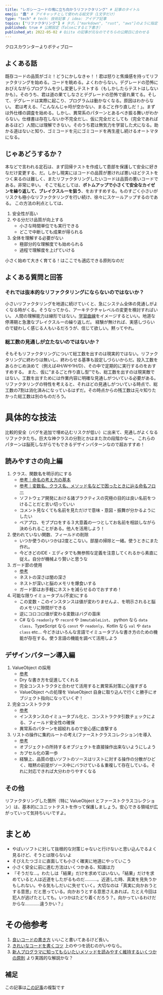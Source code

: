 ```yaml
---
title: "レガシーコードの塊に立ち向かうリファクタリング" # 記事のタイトル
emoji: "🏛️" # アイキャッチとして使われる絵文字（1文字だけ）
type: "tech" # tech: 技術記事 / idea: アイデア記事
topics: ["リファクタリング"] # タグ。["markdown", "rust", "aws"]のように指定する
published: true # 公開設定（falseにすると下書き）
published_at: 2022-05-02 # Qiita の記事が元なのでそちらの公開日に合わせる
---
```



クロスカウンターよりボティブロー

## よくある話

既存コードの品質がゴミ！どうにかしなきゃ！！君は怒りと焦燥感を持ってリファクタリングを始める。コードを眺める。よくわからない。デグレードの恐怖におびえながらプログラムを少し変更しテストする（もしかしたらテストはしないかも）。そのうち、君は道の果てしなさとデグレードの恐怖で疲れ果てる。そして、デグレードは実際に起こり、プログラムは動かなくなる。原因はわからない。
君は考える、「こんなんじゃ埒が空かない、まるごと作り直しだ！」。まずは外仕様の調査を始める。しかし、異常系のパターンとあるべき振る舞いがわからない。仕様書は存在しないか不完全だし、仮に完全だとしても（完全であればあるほど）人間には理解できない。そのうち君は無気力を学習した犬になる。助かる道はないと知り、ゴミコードを元にゴミコードを再生産し続けるオートマタになる。

## じゃあどうするか？

本などで言われる定石は、まず回帰テストを作成して患部を保護して安全に好きなだけ変更する、だ。しかし現実にはコードの品質が悪ければ悪いほどテストをつく来るのは難しく、またリファクタリングしたいコードは品質の悪いコードである。非常に辛い。
そこで私としては、__ボトムアップで小さくて安全なカイゼンを繰り返して、ブレイクスルーを狙う__、をおすすめする。ものすごく小さいがリスクも極小なリファクタリングを行い続け、徐々にスケールアップするのである。 
この方法の利点としては、

1. 安全性が高い
2. やる分だけ品質が向上する
   - 小さな時間単位でも実行できる
   - どこで中断しても成果が得られる
3. 全体を理解する必要がない
   - 極部分的な理解度でも始められる
   - 過程で理解度を上げていける

小さく始めて大きく育てる！はここでも適応できる原則なのだ

## よくある質問と回答

### それでは抜本的なリファクタリングにならないのではないか？

小さいリファクタリングを地道に続けていくと、急にシステム全体の見通しがよくなる時がくる。そうなってから、アーキテクチャレベルの変更を検討すればいい。
人間の理解能力は線形ではない。[学習曲線](https://uxdaystokyo.com/articles/glossary/learning-curve/#:~:text=Learning%20Curve&text=%E5%AD%A6%E7%BF%92%E3%81%97%E3%81%9F%E6%99%82%E9%96%93%E3%81%A8%E7%BF%92%E7%86%9F,%E3%82%B0%E3%83%A9%E3%83%95%E3%81%A7%E8%A1%A8%E7%8F%BE%E3%81%97%E3%81%9F%E3%82%82%E3%81%AE%E3%80%82&text=%E5%AD%A6%E7%BF%92%E6%9B%B2%E7%B7%9A%E3%81%AF%E3%80%81%E6%A8%AA%E8%BB%B8,%E3%81%97%E3%81%9F%E9%81%94%E6%88%90%E5%BA%A6%E5%90%88%E3%82%92%E3%81%A8%E3%82%8B%E3%80%82)をイメージするといい。地道な停滞期と急激なブレイクスルーの繰り返しだ。
経験が無ければ、実感しづらいので疑わしく感じる人もいるだろうが、信じて欲しい。黙ってやれ。

### 総工数の見通しが立たないのではないか？

そもそもリファクタリングについて総工数を出すのは現実的ではない。リファクタリングに終わりは無いし、終わらせる基準も設定しづらいからだ。投入工数をあらかじめ決めて（例えば4H/Wや1H/D）、その中で定期的に実行するのをおすすめする。
また、仮に”まるごと作り直し型”でも、総工数を出すのは現実敵ではない。工数を出すためには作業内容に明確な見通しがついている必要がある。リファクタリングの特性を考えると、それほどの見通しがついている時点で、総工数の7割は消化済みになっているはずだ。その時点からの残工数は元々知りたかった総工数は別のものだろう。

# 具体的な技法

比較的安全（バグを追加で埋め込むリスクが低い）に出来て、見通しがよくなるリファクタたち。巨大な神クラスの分割とかはまた次の段階かなー。
これらのパターンは脳死しながらでもできるデザインパターンなので超おすすめ！

## 読みやすさの向上編

1. クラス、関数名を明示的にする
   - [参考｜命名の考え方の基本](https://qiita.com/Koki_jp/items/f3d3e824f98d182d4100#%E3%83%A1%E3%82%BD%E3%83%83%E3%83%89%E5%90%8D%E3%81%AF%E5%8B%95%E8%A9%9E%E3%81%8B%E3%82%89%E5%A7%8B%E3%82%81%E3%82%8B)
   - [参考｜変数名、クラス名、メソッド名などで困ったときに辿る命名フロー](https://qiita.com/sho-hata/items/1cfd36f5343c387158cc)
   - ソフトウェア開発における諸プラクティスの究極の目的は良い名前をつけることだと言い切っていい
   - コメント見なくても名前を見ただけで意味・意図・振舞が分かるようにしたい
   - ペアプロ、モブプロをする３大意義の一つとしてお名前を相談しながら決められることがある。他人を活用しよう！
2. 使われていない関数、フィールドの削除
   - いつか使うのいつかは2度とこない。部屋の掃除と一緒。使うときにまた作れ。
   - 今どきどのIDE・エディタでも無参照な定義を注意してくれるから素直に従え。自分が機械より賢いと思うな
3. ガード節の使用
   - [参考](http://anopara.net/2014/06/27/do-not-write-deep-nested-code/)
   - ネストの深さは闇の深さ
   - ネストが深いと脳のメモリを爆食いする
   - ガード節はお手軽にネストを減らせるのでおすすめ！
4. 可能な限りイミュータブル(不変)にする
   - この変数・このインスタンスは値が変わりませんよ、を明示されると脳のメモリに隙間ができる
   - 逆にコロコロ値が変わる変数はバグの苗床
   - C# なら `readonly` や `record` や `ImmutableList`、 python なら `data class`、TypeScript なら `const` や `readonly`、Kotlin なら `val` や `data class` etc... 今どきはいろんな言語でイミュータブルな書き方のための機能が存在する。使う言語の機能を調べて活用しよう

## デザインパターン導入編

1. ValueObject の採用
   - [参考](https://qiita.com/wanko5296/items/8b470934cdc14f869a91)
   - Dry な書き方を促進してくれる
   - 完全コンストラクタと合わせて活用すると異常系対策に心強すぎる
   - ValueObject への処理を ValueObject 自身に取り込んで行くと勝手にオブジェクト指向になっていくぞ！
2. 完全コンストラクタ
   - [参考](https://qiita.com/il-m-yamagishi/items/cae4b1016e2142ac1c41)
   - インスタンスのイミュータブル化と、コンストラクタ引数チェックによる、フィールド安全性の確保
   - 異常系のパターンを超絞れるので安心感に直撃する
3. リストの操作に集約ルートの考え(ファーストクラスコレクション)を導入
   - [参考](https://bbh.bz/2020/06/28/what-is-first-class-collection/#i)
   - オブジェクトの所持するオブジェクトを直接操作出来ないようにしよう
   - カプセル化の第一歩
   - 経験上、品質の低いソフトのソースはリストに対する操作の分散がひどく、暗黙の前提がソース中にバラけている＆重複して存在している。それに対応できれば大分わかりやすくなる

## その他

リファクタリングした箇所（特に ValueObject とファーストクラスコレクション）は、基本的にユニットテストを作って保護しましょう。安心できる領域が広がっていって気持ちいいですよ。

# まとめ

- やばいソフトに対して抜根的な対策じゃないと行けないと思い込んでるよく見るけど、そうとは限らないよ
- そびえたつゴミに直面しても小さく確実に地道にやっていこう
- 小さく安全に前に進む方法はいくつかある、知識は力
- 『そうだな…。わたしは「結果」だけを求めてはいない。「結果」だけを求めていると人は近道をしたがるものだ……….。近道した時、真実を見失うかもしれない。やる気もしだいに失せていく。大切なのは「真実に向かおうとする意思」だと思っている。向かおうとする意思さえあれば。たとえ今回は犯人が逃げたとしても。いつかはたどり着くだろう？。向かっているわけだからな…………違うかい？』

# その他参考

1. [良いコードの書き方](https://qiita.com/alt_yamamoto/items/25eda376e6b947208996)
   いいこと書いてあるけど長い。
2. [きれいなコードを書くコツ](https://qiita.com/github129/items/4d1a5625d91edd0a0b77)
   上のやつを読むのがいやなら。
3. [新人プログラマに知ってもらいたいメソッドを読みやすく維持するいくつかの原則](https://qiita.com/hirokidaichi/items/c9a76191216f3cc6c4b2)
   より実践的な解説かな？

## 補足

この記事は[この記事](https://qiita.com/goyaYellow/items/c2e736254be3e8fa447d)の複製です